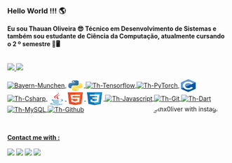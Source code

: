 ### Hello World !!! 🌎

<strong> Eu sou Thauan Oliveira 😎 Técnico em Desenvolvimento de Sistemas e também sou estudante de Ciência da Computação, atualmente cursando o 2 º semestre 📖🖥️ </strong>

 ##

<div align="left">
  <a href="https://github.com/thauanoliveiraa">
  <img height="130px" bg_color=000 src="https://github-readme-stats.vercel.app/api?username=thauanoliveiraa&show_icons=true&theme=dracula&include_all_commits=true&count_private=true&bg_color=0000&border_color=fff&show_icons=true&icon_color=fff&title_color=fff&text_color=fff"/>
  <img height="130px"  src="https://github-readme-stats.vercel.app/api/top-langs/?username=thauanoliveiraa&layout=compact&langs_count=20&bg_color=0000&border_color=fff&show_icons=true&icon_color=fff&title_color=fff&text_color=fff"/>
</div>

<div align="left" style="display: inline_block"><br>
     <img align="center" alt="Bayern-Munchen" height="30" width="40" src="https://upload.wikimedia.org/wikipedia/commons/1/1f/Logo_FC_Bayern_M%C3%BCnchen_%282002%E2%80%932017%29.svg" title="FC Bayern Munchen">
    <img align="center" alt="Th-Python" height="30" width="40" src="https://raw.githubusercontent.com/devicons/devicon/master/icons/python/python-original.svg" title="Python">
    <img align="center" alt="Th-Tensorflow" height="30" width="27" src="https://upload.wikimedia.org/wikipedia/commons/thumb/2/2d/Tensorflow_logo.svg/1200px-Tensorflow_logo.svg.png" title="Tensorflow">
    <img align="center" alt="Th-PyTorch" height="30" width="27" src="https://upload.wikimedia.org/wikipedia/commons/thumb/1/10/PyTorch_logo_icon.svg/1200px-PyTorch_logo_icon.svg.png" title="PyTorch">         
    <img align="center" alt="Th-C" height="30" width="40" src="https://raw.githubusercontent.com/devicons/devicon/master/icons/c/c-original.svg" title="C">
    <img align="center" alt="Th-Csharp" height="30" width="26" src="https://upload.wikimedia.org/wikipedia/commons/thumb/b/bd/Logo_C_sharp.svg/1820px-Logo_C_sharp.svg.png" title="C#">             
    <img align="center" alt="Th-Java" height="30" width="40" src="https://raw.githubusercontent.com/devicons/devicon/master/icons/java/java-original.svg" title="Java">
    <img align="center" alt="Th-HTML" height="30" width="40" src="https://raw.githubusercontent.com/devicons/devicon/master/icons/html5/html5-original.svg" title="HTML">
    <img align="center" alt="Th-CSS" height="30" width="40" src="https://raw.githubusercontent.com/devicons/devicon/master/icons/css3/css3-original.svg" title="CSS">
    <img align="center" alt="Th-Javascript" height="30" width="26" src="https://seeklogo.com/images/J/javascript-logo-8892AEFCAC-seeklogo.com.png" title="Javascript">     
    <img align="center" alt="Th-Git" height="30" width="38" src="https://upload.wikimedia.org/wikipedia/commons/3/3f/Git_icon.svg" title="Git">
    <img align="center" alt="Th-Dart" height="30" width="29" src="https://upload.wikimedia.org/wikipedia/commons/thumb/9/91/Dart-logo-icon.svg/2048px-Dart-logo-icon.svg.png" title="Dart">    
    <img align="center" alt="Th-MySQL" height="80" width="55" src="https://www.svgrepo.com/show/303251/mysql-logo.svg" title="MySQL">        
    <img align="center" alt="Th-Github" height="30" width="40" src="https://upload.wikimedia.org/wikipedia/commons/a/ae/Github-desktop-logo-symbol.svg" title="GitHub">  
    <img align="right" height="190" width="190" style="border-radius:60px" alt="@thx0liver with instagram" src="https://i.pinimg.com/originals/47/78/8d/47788d894847e5e085144f0305f52364.gif" /> 
  </div>
  
 ##

 <div><br>
  <strong> Contact me with : </strong> </h1><br><br>
   <a href="https://linkedin.com/in/thauan-de-oliveira-ramos-396b66224/?locale=pt_BR" target="_blank"><img src="https://img.shields.io/badge/-LinkedIn-%230077B5?style=for-the-badge&logo=linkedin&logoColor=white" target="_blank"></a> 
  <a href="https://instagram.com/thx0liver" target="_blank"><img src="https://img.shields.io/badge/-Instagram-%23E4405F?style=for-the-badge&logo=instagram&logoColor=white" target="_blank"></a>
  <a href = "mailto:thauanoliveiracontact2503@gmail.com"><img src="https://img.shields.io/badge/-Gmail-%23333?style=for-the-badge&logo=gmail&logoColor=white" target="_blank"></a> 
    <a href = "https://open.spotify.com/playlist/32Ray9wAKRyF1rbMdylVUl?si=b19b66ba9eab468e"><img src="https://img.shields.io/badge/-Spotify-%20256?style=for-the-badge&logo=Spotifyl&logoColor=green" target="_blank"></a> 
</div>

## 

 
 ## 
